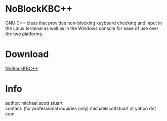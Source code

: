 # NoBlockKBC++
GNU C++ class that provides non-blocking keyboard checking and input 
in the Linux terminal as well as in the Windows console for ease of 
use over the two platforms.

# Download
[NoBlockKBC++](https://github.com/mikeypro83/NoBlockKBC/releases/tag/1.0)

# Info
author: michael scott stuart<br>
contact: (for professional inquiries only) michaelscottstuart at yahoo dot com
